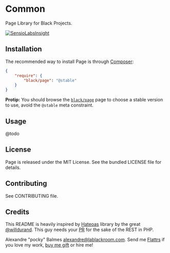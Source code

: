 Common
======

Page Library for Black Projects.

[![SensioLabsInsight](https://insight.sensiolabs.com/projects/028d5650-8ae8-48e0-b3a4-0ad6a61a7d6a/big.png)](https://insight.sensiolabs.com/projects/028d5650-8ae8-48e0-b3a4-0ad6a61a7d6a)

Installation
------------

The recommended way to install Page is through [Composer][2]:

```json
{
    "require": {
        "black/page": "@stable"
    }
}
```

__Protip:__ You should browse the [`black/page`][7] page to choose a stable version to use, avoid the `@stable` meta
constraint.

Usage
-----
@todo

License
-------

Page is released under the MIT License. See the bundled LICENSE file for details.

Contributing
------------

See CONTRIBUTING file.

Credits
-------

This README is heavily inspired by [Hateoas][1] library by the great [@willdurand][2]. This guy needs your [PR][3] for the
sake of the REST in PHP.

Alexandre "pocky" Balmes [alexandre@lablackroom.com][4]. Send me [Flattrs][5] if you love my work, [buy me gift][6] or hire me!

[1]: https://github.com/willdurand/Hateoas
[2]: https://github.com/willdurand
[3]: http://williamdurand.fr/2014/07/02/resting-with-symfony-sos/
[4]: mailto:alexandre@lablackroom.com
[5]: https://flattr.com/profile/alexandre.balmes
[6]: http://www.amazon.fr/registry/wishlist/3OR3EENRA5TSK
[7]: https://packagist.org/packages/black/page

